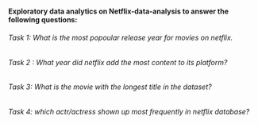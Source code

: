#### Exploratory data analytics on Netflix-data-analysis to answer the following questions: 
 ###### Task 1: What is the most popoular release year for movies on netflix.
 ###### Task 2 : What year did netflix add the most content to its platform?
 ###### Task 3: What is the movie with the longest title in the dataset?
 ###### Task 4: which actr/actress shown up most frequently in netflix database?
